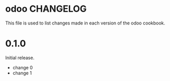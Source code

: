 # odoo CHANGELOG

This file is used to list changes made in each version of the odoo cookbook.

# 0.1.0

Initial release.

- change 0
- change 1

